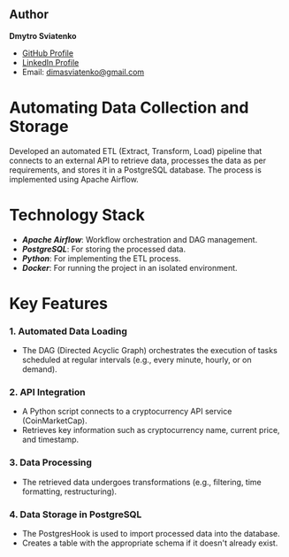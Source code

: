 ## Author
**Dmytro Sviatenko**  
- [GitHub Profile](https://github.com/dsviatenko)  
- [LinkedIn Profile](https://linkedin.com/in/dimasviatenko)  
- Email: dimasviatenko@gmail.com

# Automating Data Collection and Storage
Developed an automated ETL (Extract, Transform, Load) pipeline that connects to an external API to retrieve data, processes the data as per requirements, and stores it in a PostgreSQL database. The process is implemented using Apache Airflow.

# Technology Stack
- ***Apache Airflow***: Workflow orchestration and DAG management.
- ***PostgreSQL***: For storing the processed data.
- ***Python***: For implementing the ETL process.
- ***Docker***: For running the project in an isolated environment.

# Key Features
### 1. Automated Data Loading
- The DAG (Directed Acyclic Graph) orchestrates the execution of tasks scheduled at regular intervals (e.g., every minute, hourly, or on demand).
### 2. API Integration
- A Python script connects to a cryptocurrency API service (CoinMarketCap).
- Retrieves key information such as cryptocurrency name, current price, and timestamp.
### 3. Data Processing
- The retrieved data undergoes transformations (e.g., filtering, time formatting, restructuring).
### 4. Data Storage in PostgreSQL
- The PostgresHook is used to import processed data into the database.
- Creates a table with the appropriate schema if it doesn't already exist.
